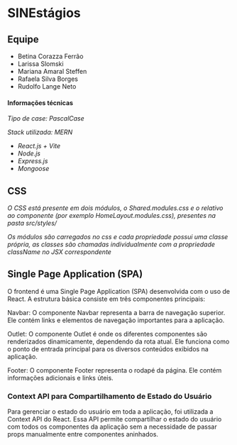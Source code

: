 # SINEstágios

## Equipe
- Betina Corazza Ferrão
- Larissa Slomski
- Mariana Amaral Steffen
- Rafaela Silva Borges
- Rudolfo Lange Neto

#### Informações técnicas

_Tipo de case: PascalCase_

_Stack utilizada: MERN_

- _React.js + Vite_
- _Node.js_
- _Express.js_
- _Mongoose_

## CSS

_O CSS está presente em dois módulos, o Shared.modules.css e o relativo ao componente (por exemplo HomeLayout.modules.css), presentes na pasta src/styles/_

_Os módulos são carregados no css e cada propriedade possui uma classe própria, as classes são chamadas individualmente com a propriedade className no JSX correspondente_

## Single Page Application (SPA)
O frontend é uma Single Page Application (SPA) desenvolvida com o uso de React. A estrutura básica consiste em três componentes principais:

Navbar:
O componente Navbar representa a barra de navegação superior. Ele contém links e elementos de navegação importantes para a aplicação.

Outlet:
O componente Outlet é onde os diferentes componentes são renderizados dinamicamente, dependendo da rota atual. Ele funciona como o ponto de entrada principal para os diversos conteúdos exibidos na aplicação.

Footer:
O componente Footer representa o rodapé da página. Ele contém informações adicionais e links úteis.

### Context API para Compartilhamento de Estado do Usuário
Para gerenciar o estado do usuário em toda a aplicação, foi utilizada a Context API do React. Essa API permite compartilhar o estado do usuário com todos os componentes da aplicação sem a necessidade de passar props manualmente entre componentes aninhados.
